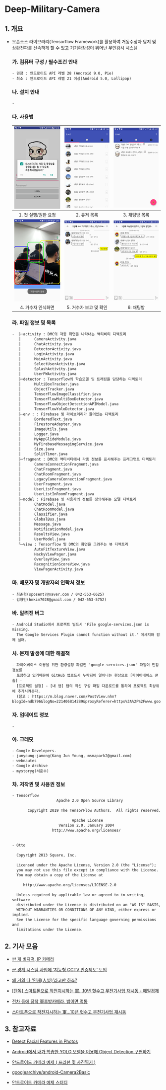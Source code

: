 # Deep-Military-Camera

## 1. 개요
* 오픈소스 라이브러리(Tensorflow Framework)를 활용하여 거동수상자 탐지 및 상황전파를 신속하게 할 수 있고 기기확장성이 뛰어난 무인감시 시스템
   ### 가. 컴퓨터 구성 / 필수조건 안내
      - 권장 : 안드로이드 API 레벨 28 (Android 9.0, Pie)
      - 최소 : 안드로이드 API 레벨 21 이상(Android 5.0, Lollipop)
   ### 나. 설치 안내
      -
   ### 다. 사용법
    |![ex_screenshot](https://github.com/MaliciousJ/Deep-Military-Camera/blob/master/sample_images/%EC%B2%AB%EC%8B%A4%ED%96%89.png)|      ![ex_screenshot](https://github.com/MaliciousJ/Deep-Military-Camera/blob/master/sample_images/%EC%9C%A0%EC%A0%80%EB%AA%A9%EB%A1%9D.png)|![ex_screenshot](https://github.com/MaliciousJ/Deep-Military-Camera/blob/master/sample_images/%EC%B1%84%ED%8C%85%EB%AA%A9%EB%A1%9D.png)|
    |:----------:|:-------------:|:------:|
    |1. 첫 실행/권한 요청|2. 유저 목록|3. 채팅방 목록|
    |![ex_screenshot](https://github.com/MaliciousJ/Deep-Military-Camera/blob/master/sample_images/%EB%B3%B5%EC%88%98%EC%9D%B8%EC%8B%9D.png)|![ex_screenshot](https://github.com/MaliciousJ/Deep-Military-Camera/blob/master/sample_images/%EA%B1%B0%EB%8F%99%EC%88%98%EC%82%AC%EC%9E%90%EC%9D%B8%EC%8B%9D.png)|![ex_screenshot](https://github.com/MaliciousJ/Deep-Military-Camera/blob/master/sample_images/%EC%84%B8%EB%B6%80%EC%B1%84%ED%8C%85.png)|
    |4. 거수자 인식화면|5. 거수자 보고 및 확인|6: 채팅방| 
   ### 라. 파일 정보 및 목록
      -  ├─activity : DMC의 각종 화면을 나타내는 액티비티 디렉토리
         │      CameraActivity.java
         │      ChatActivity.java 
         │      DetectorActivity.java
         │      LoginActivity.java          
         │      MainActivity.java         
         │      SelectUserActivity.java 
         │      SplashActivity.java
         │      UserPWActivity.java
         ├─detector : Tensorflow의 학습모델 및 트래킹을 담당하는 디렉토리
         │      MultiBoxTracker.java
         │      ObjectTracker.java       
         │      TensorFlowImageClassifier.java        
         │      TensorFlowMultiBoxDetector.java        
         │      TensorFlowObjectDetectionAPIModel.java
         │      TensorFlowYoloDetector.java
         ├─env : : Firebase 및 라이브러리가 들어있는 디렉토리
         │      BorderedText.java     
         │      FirestoreAdapter.java      
         │      ImageUtils.java      
         │      Logger.java      
         │      MyAppGlideModule.java      
         │      MyFirebaseMessagingService.java      
         │      Size.java
         │      SplitTimer.java
         ├─fragment : DMC의 액티비티에서 각종 정보를 표시해주는 프래그먼트 디렉토리
         │      CameraConnectionFragment.java         
         │      ChatFragment.java         
         │      ChatRoomFragment.java         
         │      LegacyCameraConnectionFragment.java         
         │      UserFragment.java         
         │      UserListFragment.java         
         │      UserListInRoomFragment.java         
         ├─model : Firebase 및 사용자의 정보를 정의해주는 모델 디렉토리
         │      ChatModel.java      
         │      ChatRoomModel.java 
         │      Classifier.java  
         │      GlobalBus.java       
         │      Message.java
         │      NotificationModel.java         
         │      ResultsView.java         
         │      UserModel.java         
         └─view : Tensorflow 및 DMC의 화면을 그려주는 뷰 디렉토리       
                AutoFitTextureView.java     
                HackyViewPager.java           
                OverlayView.java           
                RecognitionScoreView.java  
                ViewPagerActivity.java 
    
   ### 마. 배포자 및 개발자의 연락처 정보
      - 최준혁(sposent7@naver.com / 042-553-6625)
      - 김형민(hmkim7028@gmail.com / 042-553-5752)  
      
   ### 바. 알려진 버그
      - Android Studio에서 프로젝트 빌드시 'File google-services.json is missing.
        The Google Services Plugin cannot function without it.' 메세지와 함께 실패. 
        
   ### 사. 문제 발생에 대한 해결책
      - 파이어베이스 이용을 위한 환경설정 파일인 'google-services.json' 파일이 민감정보를
        포함하고 있기때문에 GitHub 업로드시 누락되어 일어나는 현상으로 [파이어베이스 콘솔] -
        [프로젝트 설정] - [내 앱] 탭의 최신 구성 파일 다운로드를 통하여 프로젝트 최상위에 추가시켜준다.
        (참고 : https://m.blog.naver.com/PostView.nhn?blogId=ndb796&logNo=221406814289&proxyReferer=https%3A%2F%2Fwww.google.com%2F)
     
   ### 자. 업데이트 정보
      -
      
   ### 아. 크레딧
      - Google Developers.
      - junyoung-jamong(Kang Jun Young, msmapark2@gmail.com)
      - webnautes
      - Google Archive
      - mystoryg(서준수)
      
   
   ### 차. 저작권 및 사용권 정보
      - Tensorflow  
                          Apache 2.0 Open Source Library

             Copyright 2019 The TensorFlow Authors.  All rights reserved.

                                 Apache License
                           Version 2.0, January 2004
                        http://www.apache.org/licenses/
                        
                        
      - Otto

        Copyright 2013 Square, Inc.

        Licensed under the Apache License, Version 2.0 (the "License");
        you may not use this file except in compliance with the License.
        You may obtain a copy of the License at

           http://www.apache.org/licenses/LICENSE-2.0

        Unless required by applicable law or agreed to in writing, software
        distributed under the License is distributed on an "AS IS" BASIS,
        WITHOUT WARRANTIES OR CONDITIONS OF ANY KIND, either express or implied.
        See the License for the specific language governing permissions and
        limitations under the License.
     
## 2. 기사 모음

* [싼 게 비지떡, IP 카메라](https://www.pentasecurity.co.kr/column/%EC%8B%BC-%EA%B2%8C-%EB%B9%84%EC%A7%80%EB%96%A1-ip-%EC%B9%B4%EB%A9%94%EB%9D%BC/)


* [군 경계 시스템 사업에 ‘지능형 CCTV 인증제도’ 도입](https://www.boannews.com/media/view.asp?idx=66152)

* [왜 거의 다 ‘인재(人災)’라고만 하죠?](http://www.econovill.com/news/articleView.html?idxno=308623)

* [[단독] 스마트폰으로 작전지시하는 軍…10년 헛수고 무전기사업 재시동 - 매일경제](https://www.mk.co.kr/news/politics/view/2019/07/520019/)

* [전차 등에 장착 軍후방카메라, 밤이면 먹통](http://www.donga.com/news/article/all/20191007/97757086/1)

* [스마트폰으로 작전지시하는 軍…10년 헛수고 무전기사업 재시동](https://www.mk.co.kr/news/politics/view/2019/07/520019/)

## 3. 참고자료

* [Detect Facial Features in Photos](https://developers.google.com/vision/android/detect-faces-tutorial)

* [Android에서 내가 학습한 YOLO 모델을 이용해 Object Detection 구현하기](https://junyoung-jamong.github.io/machine/learning/2019/01/25/Android%EC%97%90%EC%84%9C-%EB%82%B4-YOLO%EB%AA%A8%EB%8D%B8-%EC%82%AC%EC%9A%A9%ED%95%98%EA%B8%B0.html)

* [안드로이드 카메라 예제 ( 프리뷰 및 사진찍기 )](https://webnautes.tistory.com/822)

* [googlearchive/android-Camera2Basic ](https://github.com/googlearchive/android-Camera2Basic/blob/master/Application/src/main/res/layout/fragment_camera2_basic.xml)

* [안드로이드 카메라 예제 스터디](https://brunch.co.kr/@mystoryg/54)
